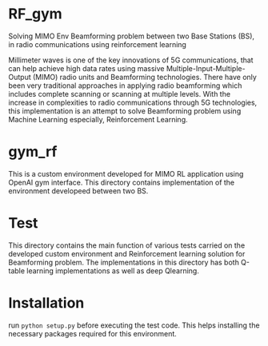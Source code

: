 # RF_gym

Solving MIMO Env Beamforming problem between two Base Stations (BS), in radio communications using reinforcement learning

Millimeter waves is one of the key innovations of 5G communications, that can help achieve high data rates using massive Multiple-Input-Multiple-Output (MIMO) radio units and Beamforming technologies. There have only been very traditional approaches in applying radio beamforming which includes complete scanning or scanning at multiple levels. With the increase in complexities to radio communications through 5G technologies, this implementation is an attempt to solve Beamforming problem using Machine Learning especially, Reinforcement Learning.

# gym_rf
This is a custom environment developed for MIMO RL application using OpenAI gym interface. This directory contains implementation of the environment developeed between two BS.

# Test
This directory contains the main function of various tests carried on the developed custom environment and Reinforcement learning solution for Beamforming problem. The implementations in this directory has both Q-table learning implementations as well as deep Qlearning.

# Installation
run `python setup.py` before executing the test code. This helps installing the necessary packages required for this environment.
